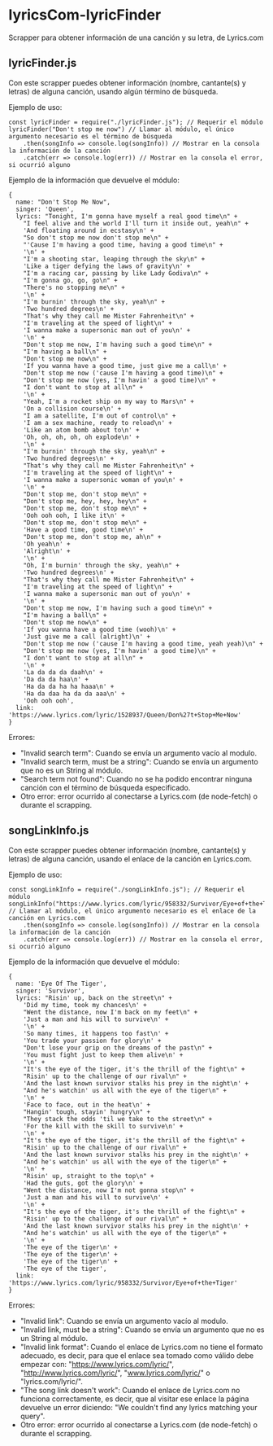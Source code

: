# lyricsCom-lyricFinder
Scrapper para obtener información de una canción y su letra, de Lyrics.com

## lyricFinder.js
Con este scrapper puedes obtener información (nombre, cantante(s) y letras) de alguna canción, usando algún término de búsqueda.

Ejemplo de uso:
```
const lyricFinder = require("./lyricFinder.js"); // Requerir el módulo
lyricFinder("Don't stop me now") // Llamar al módulo, el único argumento necesario es el término de búsqueda
	.then(songInfo => console.log(songInfo)) // Mostrar en la consola la información de la canción
	.catch(err => console.log(err)) // Mostrar en la consola el error, si ocurrió alguno
```

Ejemplo de la información que devuelve el módulo:
```
{
  name: "Don't Stop Me Now",
  singer: 'Queen',
  lyrics: "Tonight, I'm gonna have myself a real good time\n" +
    "I feel alive and the world I'll turn it inside out, yeah\n" +
    'And floating around in ecstasy\n' +
    "So don't stop me now don't stop me\n" +
    "'Cause I'm having a good time, having a good time\n" +
    '\n' +
    "I'm a shooting star, leaping through the sky\n" +
    'Like a tiger defying the laws of gravity\n' +
    "I'm a racing car, passing by like Lady Godiva\n" +
    "I'm gonna go, go, go\n" +
    "There's no stopping me\n" +
    '\n' +
    "I'm burnin' through the sky, yeah\n" +
    'Two hundred degrees\n' +
    "That's why they call me Mister Fahrenheit\n" +
    "I'm traveling at the speed of light\n" +
    'I wanna make a supersonic man out of you\n' +
    '\n' +
    "Don't stop me now, I'm having such a good time\n" +
    "I'm having a ball\n" +
    "Don't stop me now\n" +
    'If you wanna have a good time, just give me a call\n' +
    "Don't stop me now ('cause I'm having a good time)\n" +
    "Don't stop me now (yes, I'm havin' a good time)\n" +
    "I don't want to stop at all\n" +
    '\n' +
    "Yeah, I'm a rocket ship on my way to Mars\n" +
    'On a collision course\n' +
    "I am a satellite, I'm out of control\n" +
    'I am a sex machine, ready to reload\n' +
    'Like an atom bomb about to\n' +
    'Oh, oh, oh, oh, oh explode\n' +
    '\n' +
    "I'm burnin' through the sky, yeah\n" +
    'Two hundred degrees\n' +
    "That's why they call me Mister Fahrenheit\n" +
    "I'm traveling at the speed of light\n" +
    'I wanna make a supersonic woman of you\n' +
    '\n' +
    "Don't stop me, don't stop me\n" +
    "Don't stop me, hey, hey, hey\n" +
    "Don't stop me, don't stop me\n" +
    'Ooh ooh ooh, I like it\n' +
    "Don't stop me, don't stop me\n" +
    'Have a good time, good time\n' +
    "Don't stop me, don't stop me, ah\n" +
    'Oh yeah\n' +
    'Alright\n' +
    '\n' +
    "Oh, I'm burnin' through the sky, yeah\n" +
    'Two hundred degrees\n' +
    "That's why they call me Mister Fahrenheit\n" +
    "I'm traveling at the speed of light\n" +
    'I wanna make a supersonic man out of you\n' +
    '\n' +
    "Don't stop me now, I'm having such a good time\n" +
    "I'm having a ball\n" +
    "Don't stop me now\n" +
    'If you wanna have a good time (wooh)\n' +
    'Just give me a call (alright)\n' +
    "Don't stop me now ('cause I'm having a good time, yeah yeah)\n" +
    "Don't stop me now (yes, I'm havin' a good time)\n" +
    "I don't want to stop at all\n" +
    '\n' +
    'La da da da daah\n' +
    'Da da da haa\n' +
    'Ha da da ha ha haaa\n' +
    'Ha da daa ha da da aaa\n' +
    'Ooh ooh ooh',
  link: 'https://www.lyrics.com/lyric/1528937/Queen/Don%27t+Stop+Me+Now'
}
```

Errores:
- "Invalid search term": Cuando se envía un argumento vacío al modulo.
- "Invalid search term, must be a string": Cuando se envía un argumento que no es un String al módulo.
- "Search term not found": Cuando no se ha podido encontrar ninguna canción con el término de búsqueda especificado.
- Otro error: error ocurrido al conectarse a Lyrics.com (de node-fetch) o durante el scrapping.

## songLinkInfo.js
Con este scrapper puedes obtener información (nombre, cantante(s) y letras) de alguna canción, usando el enlace de la canción en Lyrics.com.

Ejemplo de uso:
```
const songLinkInfo = require("./songLinkInfo.js"); // Requerir el módulo
songLinkInfo("https://www.lyrics.com/lyric/958332/Survivor/Eye+of+the+Tiger") // Llamar al módulo, el único argumento necesario es el enlace de la canción en Lyrics.com 
	.then(songInfo => console.log(songInfo)) // Mostrar en la consola la información de la canción
	.catch(err => console.log(err)) // Mostrar en la consola el error, si ocurrió alguno
```

Ejemplo de la información que devuelve el módulo:
```
{
  name: 'Eye Of The Tiger',
  singer: 'Survivor',
  lyrics: "Risin' up, back on the street\n" +
    'Did my time, took my chances\n' +
    "Went the distance, now I'm back on my feet\n" +
    'Just a man and his will to survive\n' +
    '\n' +
    'So many times, it happens too fast\n' +
    'You trade your passion for glory\n' +
    "Don't lose your grip on the dreams of the past\n" +
    'You must fight just to keep them alive\n' +
    '\n' +
    "It's the eye of the tiger, it's the thrill of the fight\n" +
    "Risin' up to the challenge of our rival\n" +
    'And the last known survivor stalks his prey in the night\n' +
    "And he's watchin' us all with the eye of the tiger\n" +
    '\n' +
    'Face to face, out in the heat\n' +
    "Hangin' tough, stayin' hungry\n" +
    "They stack the odds 'til we take to the street\n" +
    'For the kill with the skill to survive\n' +
    '\n' +
    "It's the eye of the tiger, it's the thrill of the fight\n" +
    "Risin' up to the challenge of our rival\n" +
    'And the last known survivor stalks his prey in the night\n' +
    "And he's watchin' us all with the eye of the tiger\n" +
    '\n' +
    "Risin' up, straight to the top\n" +
    'Had the guts, got the glory\n' +
    "Went the distance, now I'm not gonna stop\n" +
    'Just a man and his will to survive\n' +
    '\n' +
    "It's the eye of the tiger, it's the thrill of the fight\n" +
    "Risin' up to the challenge of our rival\n" +
    'And the last known survivor stalks his prey in the night\n' +
    "And he's watchin' us all with the eye of the tiger\n" +
    '\n' +
    'The eye of the tiger\n' +
    'The eye of the tiger\n' +
    'The eye of the tiger\n' +
    'The eye of the tiger',
  link: 'https://www.lyrics.com/lyric/958332/Survivor/Eye+of+the+Tiger'
}
```

Errores:
- "Invalid link": Cuando se envía un argumento vacío al modulo.
- "Invalid link, must be a string": Cuando se envía un argumento que no es un String al módulo.
- "Invalid link format": Cuando el enlace de Lyrics.com no tiene el formato adecuado, es decir, para que el enlace sea tomado como válido debe empezar con: "https://www.lyrics.com/lyric/", "http://www.lyrics.com/lyric/", "www.lyrics.com/lyric/" o "lyrics.com/lyric/".
- "The song link doesn't work": Cuando el enlace de Lyrics.com no funciona correctamente, es decir, que al visitar ese enlace la página devuelve un error diciendo: "We couldn't find any lyrics matching your query".
- Otro error: error ocurrido al conectarse a Lyrics.com (de node-fetch) o durante el scrapping.
